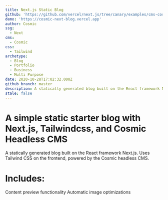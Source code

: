 ```yaml
---
title: Next.js Static Blog
github: 'https://github.com/vercel/next.js/tree/canary/examples/cms-cosmic'
demo: 'https://cosmic-next-blog.vercel.app'
author: Cosmic
ssg:
  - Next
cms:
  - Cosmic
css:
  - Tailwind
archetype:
  - Blog
  - Portfolio
  - Business
  - Multi Purpose
date: 2020-10-28T17:02:32.000Z
github_branch: master
description: A statically generated blog built on the React framework Next.js. Uses Tailwind CSS on the frontend, powered by the Cosmic headless CMS.
stale: false
---
```


# A simple static starter blog with Next.js, Tailwindcss, and Cosmic Headless CMS

A statically generated blog built on the React framework Next.js. Uses Tailwind CSS on the frontend, powered by the Cosmic headless CMS.

# Includes: 
Content preview functionality
Automatic image optimizations